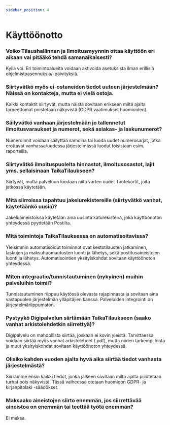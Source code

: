 ```yaml
---
sidebar_position: 4
---
```


# Käyttöönotto

### Voiko Tilaushallinnan ja Ilmoitusmyynnin ottaa käyttöön eri aikaan vai pitääkö tehdä samanaikaisesti?

Kyllä voi. Eri toimintoalueita voidaan aktivoida asetuksista ilman erillisiä ohjelmistoasennuksia/-päivityksiä.

### Siirtyvätkö myös ei-ostaneiden tiedot uuteen järjestelmään? Näissä on kontakteja, mutta ei vielä ostoja.

Kaikki kontaktit siirtyvät, mutta näistä sovitaan erikseen miltä ajalta tarpeettomat poistetaan näkyvistä (GDPR vaatimukset huomioiden).

### Säilyvätkö vanhaan järjestelmään jo tallennetut ilmoitusvaraukset ja numerot, sekä asiakas- ja laskunumerot?

Numeroinnit voidaan säilyttää samoina tai luoda uudet numerosarjat, jotka erottavat vanhassa/uudessa järjestelmässä luodut toisistaan esim. raporteilla.

### Siirtyvätkö ilmoituspuolelta hinnastot, ilmoitusosastot, lajit yms. sellaisinaan TaikaTilaukseen?

Siirtyvät, mutta palveluun luodaan niitä varten uudet Tuotekortit, joita jatkossa käytetään.

### Mitä siirroissa tapahtuu jakelurekistereille (siirtyvätkö vanhat, käytetäänkö uusia)?

Jakeluaineistoissa käytetään aina uusinta katurekisteriä, joka käyttöönoton yhteydessä pyydetään Postilta.

### Mitä toimintoja TaikaTilauksessa on automatisoitavissa?

Yleisimmin automatisoidut toiminnot ovat kestotilausten jatkaminen, laskujen ja maksuhuomautusten luonti ja lähetys, sekä postitusaineistojen luonti ja lähetys. Automatisointien yksityiskohdat sovitaan käyttöönoton yhteydessä.

### Miten integraatio/tunnistautuminen (nykyinen) muihin palveluihin toimii?

Tunnistautuminen riippuu käytössä olevasta rajapinnasta ja sovitaan aina vastapuolen järjestelmän ylläpitäjien kanssa. Palveluiden integrointi on järjestelmäriippumaton.

### Pystyykö Digipalvelun siirtämään TaikaTilaukseen (saako vanhat arkistolehdetkin siirrettyä)?

Digipalvelu on mahdollista siirtää, joskaan ei kovin yleistä. Tarvittaessa voidaan siirtää myös vanhat arkistolehdet (.pdf), mutta niiden tarkempi hinta ja muut yksityiskohdat sovitaan käyttöönoton yhteydessä.

### Olisiko kahden vuoden ajalta hyvä aika siirtää tiedot vanhasta järjestelmästä?

Siirrämme ensin kaikki tiedot, jonka jälkeen sovitaan miltä ajalta piilotetaan turhat pois näkyvistä. Tässä vaiheessa otetaan huomioon GDPR- ja kirjanpitolaki -säädökset.

### Maksaako aineistojen siirto enemmän, jos siirrettävää aineistoa on enemmän tai teettää työtä enemmän?

Ei maksa.